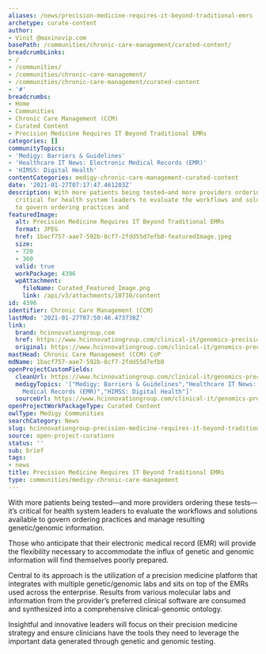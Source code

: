 ```yaml
---
aliases: /news/precision-medicine-requires-it-beyond-traditional-emrs
archetype: curate-content
author:
- Vinit @maxinovip.com
basePath: /communities/chronic-care-management/curated-content/
breadcrumbLinks:
- /
- /communities/
- /communities/chronic-care-management/
- /communities/chronic-care-management/curated-content
- '#'
breadcrumbs:
- Home
- Communities
- Chronic Care Management (CCM)
- Curated Content
- Precision Medicine Requires IT Beyond Traditional EMRs
categories: []
communityTopics:
- 'Medigy: Barriers & Guidelines'
- 'Healthcare IT News: Electronic Medical Records (EMR)'
- 'HIMSS: Digital Health'
contentCategories: medigy-chronic-care-management-curated-content
date: '2021-01-27T07:17:47.461203Z'
description: With more patients being tested—and more providers ordering these tests—it’s
  critical for health system leaders to evaluate the workflows and solutions available
  to govern ordering practices and
featuredImage:
  alt: Precision Medicine Requires IT Beyond Traditional EMRs
  format: JPEG
  href: 1bacf757-aae7-592b-8cf7-2fdd55d7efb8-featuredImage.jpeg
  size:
  - 720
  - 360
  valid: true
  workPackage: 4396
  wpAttachment:
    fileName: Curated_Featured_Image.png
    link: /api/v3/attachments/10730/content
id: 4396
identifier: Chronic Care Management (CCM)
lastMod: '2021-01-27T07:50:46.473738Z'
link:
  brand: hcinnovationgroup.com
  href: https://www.hcinnovationgroup.com/clinical-it/genomics-precision-medicine/article/21203544/precision-medicine-requires-it-beyond-traditional-emrs
  original: https://www.hcinnovationgroup.com/clinical-it/genomics-precision-medicine/article/21203544/precision-medicine-requires-it-beyond-traditional-emrs
mastHead: Chronic Care Management (CCM) CoP
mdName: 1bacf757-aae7-592b-8cf7-2fdd55d7efb8
openProjectCustomFields:
  cleanUrl: https://www.hcinnovationgroup.com/clinical-it/genomics-precision-medicine/article/21203544/precision-medicine-requires-it-beyond-traditional-emrs
  medigyTopics: '["Medigy: Barriers & Guidelines","Healthcare IT News: Electronic
    Medical Records (EMR)","HIMSS: Digital Health"]'
  sourceUrl: https://www.hcinnovationgroup.com/clinical-it/genomics-precision-medicine/article/21203544/precision-medicine-requires-it-beyond-traditional-emrs
openProjectWorkPackageType: Curated Content
owlType: Medigy Communities
searchCategory: News
slug: hcinnovationgroup-precision-medicine-requires-it-beyond-traditional-emrs
source: open-project-curations
status: ''
sub: brief
tags:
- news
title: Precision Medicine Requires IT Beyond Traditional EMRs
type: communities/medigy-chronic-care-management
---
```


<p>With more patients being tested—and more providers ordering these tests—it’s critical for health system leaders to evaluate the workflows and solutions available to govern ordering practices and manage resulting genetic/genomic information.</p><p>Those who anticipate that their electronic medical record (EMR) will provide the flexibility necessary to accommodate the influx of genetic and genomic information will find themselves poorly prepared.</p><p>Central to its approach is the utilization of a precision medicine platform that integrates with multiple genetic/genomic labs and sits on top of the EMRs used across the enterprise. Results from various molecular labs and information from the provider’s preferred clinical software are consumed and synthesized into a comprehensive clinical-genomic ontology.</p><p>Insightful and innovative leaders will focus on their precision medicine strategy and ensure clinicians have the tools they need to leverage the important data generated through genetic and genomic testing.</p>